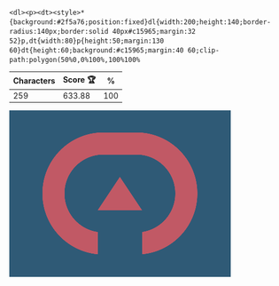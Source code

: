 `<dl><p><dt><style>*{background:#2f5a76;position:fixed}dl{width:200;height:140;border-radius:140px;border:solid 40px#c15965;margin:32 52}p,dt{width:80}p{height:50;margin:130 60}dt{height:60;background:#c15965;margin:40 60;clip-path:polygon(50%0,0%100%,100%100%`

| Characters | Score 🏆 | %   |
| ---------- | -------- | --- |
| 259        | 633.88   | 100 |

![](/2025/jan2025/31/20250131.png)
